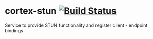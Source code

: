 # cortex-stun [![Build Status](https://travis-ci.com/cortex-core/cortex-stun.svg?branch=master)](https://travis-ci.com/cortex-core/cortex-stun)

Service to provide STUN functionality and register client - endpoint bindings
